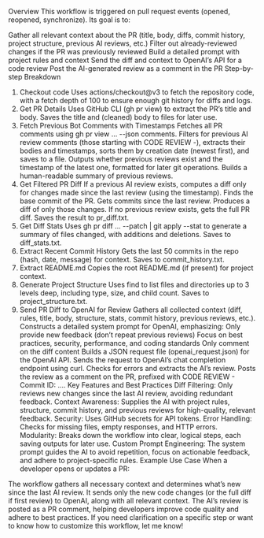 
Overview
This workflow is triggered on pull request events (opened, reopened, synchronize). Its goal is to:

Gather all relevant context about the PR (title, body, diffs, commit history, project structure, previous AI reviews, etc.)
Filter out already-reviewed changes if the PR was previously reviewed
Build a detailed prompt with project rules and context
Send the diff and context to OpenAI’s API for a code review
Post the AI-generated review as a comment in the PR
Step-by-step Breakdown
1. Checkout code
Uses actions/checkout@v3 to fetch the repository code, with a fetch depth of 100 to ensure enough git history for diffs and logs.
2. Get PR Details
Uses GitHub CLI (gh pr view) to extract the PR’s title and body.
Saves the title and (cleaned) body to files for later use.
3. Fetch Previous Bot Comments with Timestamps
Fetches all PR comments using gh pr view ... --json comments.
Filters for previous AI review comments (those starting with CODE REVIEW -), extracts their bodies and timestamps, sorts them by creation date (newest first), and saves to a file.
Outputs whether previous reviews exist and the timestamp of the latest one, formatted for later git operations.
Builds a human-readable summary of previous reviews.
4. Get Filtered PR Diff
If a previous AI review exists, computes a diff only for changes made since the last review (using the timestamp).
Finds the base commit of the PR.
Gets commits since the last review.
Produces a diff of only those changes.
If no previous review exists, gets the full PR diff.
Saves the result to pr_diff.txt.
5. Get Diff Stats
Uses gh pr diff ... --patch | git apply --stat to generate a summary of files changed, with additions and deletions.
Saves to diff_stats.txt.
6. Extract Recent Commit History
Gets the last 50 commits in the repo (hash, date, message) for context.
Saves to commit_history.txt.
7. Extract README.md
Copies the root README.md (if present) for project context.
8. Generate Project Structure
Uses find to list files and directories up to 3 levels deep, including type, size, and child count.
Saves to project_structure.txt.
9. Send PR Diff to OpenAI for Review
Gathers all collected context (diff, rules, title, body, structure, stats, commit history, previous reviews, etc.).
Constructs a detailed system prompt for OpenAI, emphasizing:
Only provide new feedback (don’t repeat previous reviews)
Focus on best practices, security, performance, and coding standards
Only comment on the diff content
Builds a JSON request file (openai_request.json) for the OpenAI API.
Sends the request to OpenAI’s chat completion endpoint using curl.
Checks for errors and extracts the AI’s review.
Posts the review as a comment on the PR, prefixed with CODE REVIEW - Commit ID: ....
Key Features and Best Practices
Diff Filtering: Only reviews new changes since the last AI review, avoiding redundant feedback.
Context Awareness: Supplies the AI with project rules, structure, commit history, and previous reviews for high-quality, relevant feedback.
Security: Uses GitHub secrets for API tokens.
Error Handling: Checks for missing files, empty responses, and HTTP errors.
Modularity: Breaks down the workflow into clear, logical steps, each saving outputs for later use.
Custom Prompt Engineering: The system prompt guides the AI to avoid repetition, focus on actionable feedback, and adhere to project-specific rules.
Example Use Case
When a developer opens or updates a PR:

The workflow gathers all necessary context and determines what’s new since the last AI review.
It sends only the new code changes (or the full diff if first review) to OpenAI, along with all relevant context.
The AI’s review is posted as a PR comment, helping developers improve code quality and adhere to best practices.
If you need clarification on a specific step or want to know how to customize this workflow, let me know!

